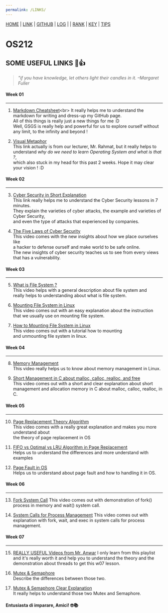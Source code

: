 ```yaml
---
permalink: /LINKS/
---  
```


[HOME](https://alyazharr.github.io/os212/) | [LINK](.) | [GITHUB](https://github.com/alyazharr) | [LOG](https://alyazharr.github.io/os212/TXT/mylog.txt) | | [RANK](https://raw.githubusercontent.com/alyazharr/os212/master/TXT/myrank.txt) | [KEY](https://raw.githubusercontent.com/alyazharr/os212/master/TXT/mypubkey.txt) | [TIPS]({{site.baseurl}}/TIPS/)  

# OS212  

## SOME USEFUL LINKS 🔗👍  

> _"if you have knowledge, let others light their candles in it. –Margaret Fuller_  
  
#### Week 01  
---  
1. [Markdown Cheatsheet](https://docs.microsoft.com/en-us/azure/devops/project/wiki/markdown-guidance?view=azure-devops#:~:text=a%20new%20paragraph.-,In%20a%20Markdown%20file%20or%20widget%2C%20enter%20two%20spaces%20before,break%2C%20and%20then%20select%20Enter.)<br>
It really helps me to understand the markdown for writing and dress-up my GitHub page.   
All of this things is really just a new things for me :D   
Well, GSGS is really help and powerful for us to explore ourself without any limit, to the infinity and beyond !  
    
2. [Visual Metaphor](https://www.youtube.com/playlist?list=PLqoiDr4YpRdm_nzFhCDuj74P8ul5z7SdO)  
This link actually is from our lecturer, Mr. Rahmat, but it really helps to understand *why do we need to learn Operating System and what is that ?*,  
which also stuck in my head for this past 2 weeks. Hope it may clear your vision ! :D  
  
#### Week 02  
---  
3. [Cyber Security in Short Explanation](https://youtu.be/inWWhr5tnEA)  
This link really helps me to understand the Cyber Security lessons in 7 minutes.  
They explain the varieties of cyber attacks, the example and varieties of Cyber Security,  
and even the type of attacks that experienced by companies.    

4. [The Five Laws of Cyber Security](https://youtu.be/_nVq7f26-Uo)  
This video comes with the new insights about how we place ourselves like  
a hacker to defense ourself and make world to be safe online.  
The new insights of cyber security teaches us to see from every views that has a vulnerability.  
  
#### Week 03  
---  
5. [What is File System ?](https://youtu.be/KN8YgJnShPM)  
This video helps with a general description about file system and  
really helps to understanding about what is file system.  
  
6. [Mounting File System in Linux](https://youtu.be/A8ITr5ZpzvA)  
This video comes out with an easy explanation about the instruction  
that we usually use on mounting file system.  

7. [How to Mounting File System in Linux](https://youtu.be/ssdFIWbVKZ4)  
This video comes out with a tutorial how to mounting  
and unmounting file system in linux.  
  
#### Week 04  
---  
8. [Memory Management](https://youtu.be/7aONIVSXiJ8)  
This video really helps  us to know about memory management in Linux.  
  
9. [Short Management in C about malloc, calloc, realloc, and free](https://youtu.be/lQP4X3odvHE)  
This video comes out with a short and clear explanation about short management and allocation memory in C about malloc, calloc, realloc, in C.  
  
#### Week 05  
---  
10. [Page Replacement Theory Algorithm](https://youtu.be/2XMVk5YA7vA)  
This video comes with a really great explanation and makes you more understand about  
the theory of page replacement in OS  
  
11. [FIFO vs Optimal vs LRU Algorithm in Page Replacement](https://youtu.be/u5obgqo4rZ8)  
Helps us to understand the differences and more understand with examples  
  
12. [Page Fault in OS](https://youtu.be/Nif2TZ5Cohw)  
Helps us to understand about page fault and how to handling it in OS.  
  
#### Week 06
---
13. [Fork System Call](https://youtu.be/RpKQO3hgvD4)
This video comes out with demonstration of fork() process in memory and wait() system call.

14. [System Calls for Process Management](https://youtu.be/aZKNAWpFVCg)
This video comes out with explanation with fork, wait, and exec in system calls for process management.  
#### Week 07
---
15. [REALLY USEFUL Videos from Mr. Anwar](https://youtu.be/PKq18t_tH6I)
I only learn from this playlist and it's really worth it and help you to understand the theory
and the demonstration about threads to get this w07 lesson.  
  
16. [Mutex & Semaphore](https://youtu.be/DvF3AsTglUU)  
Describe the differences between those two.  
  
17. [Mutex & Semaphore Clear Explanation](https://youtu.be/8wcuLCvMmF8)  
It really helps to understand those two Mutex and Semaphore.  

 
#### Entusiasta di imparare, Amici! 🤓📚
